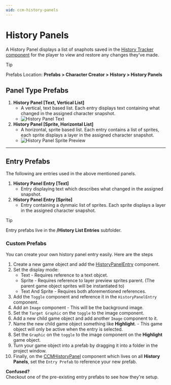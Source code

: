 ```yaml
---
uid: ccm-history-panels
---
```


# History Panels

A History Panel displays a list of snaphots saved in the [History Tracker component](xref:ccm-history-tracking-system#history-tracker-component) for the player to view and restore any changes they've made.

> [!TIP]
> Prefabs Location: **Prefabs > Character Creator > History > History Panels**

## Panel Type Prefabs

1. **History Panel [Text, Vertical List]**
   - A vertical, text based list. Each entry displays text containing what changed in the assigned character snapshot.
   - ![History Panel Text](~/images/ccm-history/history-panel-text.png)
2. **History Panel [Sprite, Horizontal List]** 
   - A horizontal, sprite based list. Each entry contains a list of sprites, each sprite displays a layer in the assigned character snapshot.
   - ![History Panel Sprite Preview](~/images/ccm-history/history-panel-sprite-preview.png)

---

## Entry Prefabs

The following are entries used in the above mentioned panels.

1. **History Panel Entry [Text]**
   - Entry displaying text which describes what changed in the assigned snapshot.
2. **History Panel Entry [Sprite]**
   - Entry containing a dynmaic list of sprites. Each sprite displays a layer in the assigned character snapshot.

> [!TIP]
> Entry prefabs live in the **/History List Entries** subfolder.

### Custom Prefabs
You can create your own history panel entry easily. Here are the steps
1. Create a new game object and add the [HistoryPanelEntry](xref:BlazerTech.CharacterManagement.CharacterCreator.HistoryPanelEntry) component.
2. Set the display mode:
   - Text - Requires reference to a text objcet.
   - Sprite - Requires reference to layer preview sprites parent. (The parent game object sprites will be instantiated to)
   - Text And Sprite - Requires both aforementioned references.
3. Add the `Toggle` component and reference it in the `HistoryPanelEntry` component.
4. Add an `Image` component - This will be the background image.
5. Set the `Target Graphic` on the `toggle` to the image component.
6. Add a new child game object and add another `Image` component to it.
7. Name the new child game object something like **Highlight**. - This game object will only be active when the entry is selected.
8. Set the `Graphic` on the `toggle` to the image component on the **Highlight** game object.
9. Turn your game object into a prefab by dragging it into a folder in the project window.
10. Finally, on the [CCMHistoryPanel](xref:BlazerTech.CharacterManagement.CharacterCreator.CCMHistoryPanel) component which lives on all **History Panels**, set the `Entry Prefab` to reference your new prefab.

**Confused?**  
Checkout one of the pre-existing entry prefabs to see how they're setup.
